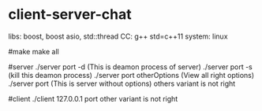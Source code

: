 # client-server-chat
libs: boost, boost asio, std::thread
CC: g++ std=c++11
system: linux

#make
make all

#server
./server port -d (This is deamon process of server)
./server port -s (kill this deamon process)
./server port otherOptions (View all right options)
./server port (This is server without options)
others variant is not right

#client
./client 127.0.0.1 port
other variant is not right


